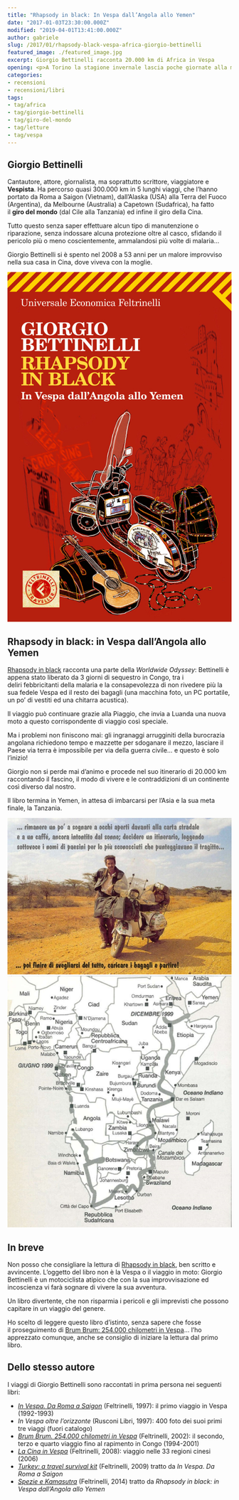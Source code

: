 ```yaml
---
title: "Rhapsody in black: In Vespa dall’Angola allo Yemen"
date: "2017-01-03T23:30:00.000Z"
modified: "2019-04-01T13:41:00.000Z"
author: gabriele
slug: /2017/01/rhapsody-black-vespa-africa-giorgio-bettinelli
featured_image: ./featured_image.jpg
excerpt: Giorgio Bettinelli racconta 20.000 km di Africa in Vespa
opening: <p>A Torino la stagione invernale lascia poche giornate alla moto… E così, un po’ per organizzare il nostro <a href="/categoria/viaggi/marocco">#MaroccoInMoto</a>, un po’ per sognare a due ruote, mi sono procurato qualche libro di viaggio.</p><p>Inauguriamo la rubrica con il racconto di un motociclista atipico.</p>
categories:
- recensioni
- recensioni/libri
tags:
- tag/africa
- tag/giorgio-bettinelli
- tag/giro-del-mondo
- tag/letture
- tag/vespa
---
```


## Giorgio Bettinelli

Cantautore, attore, giornalista, ma soprattutto scrittore, viaggiatore e **Vespista**. Ha percorso quasi 300.000 km in 5 lunghi viaggi, che l’hanno portato da Roma a Saigon (Vietnam), dall’Alaska (USA) alla Terra del Fuoco (Argentina), da Melbourne (Australia) a Capetown (Sudafrica), ha fatto il **giro del mondo** (dal Cile alla Tanzania) ed infine il giro della Cina.

Tutto questo senza saper effettuare alcun tipo di manutenzione o riparazione, senza indossare alcuna protezione oltre al casco, sfidando il pericolo più o meno coscientemente, ammalandosi più volte di malaria…

Giorgio Bettinelli si è spento nel 2008 a 53 anni per un malore improvviso nella sua casa in Cina, dove viveva con la moglie.

![Rhapsody in Black: In Vespa dall'Angola allo Yemen, Giorgio Bettinelli](./giorgio-bettinelli-rhapsody-in-black-cover.jpg "Bettinelli G., Rhapsody in Black: In Vespa dall’Angola allo Yemen, Feltrinelli, 2007, ISBN 9788807819742")

## Rhapsody in black: in Vespa dall’Angola allo Yemen

[Rhapsody in black](https://amzn.to/2KhqquB) racconta una parte della *Worldwide Odyssey*: Bettinelli è appena stato liberato da 3 giorni di sequestro in Congo, tra i deliri febbricitanti della malaria e la consapevolezza di non rivedere più la sua fedele Vespa ed il resto dei bagagli (una macchina foto, un PC portatile, un po’ di vestiti ed una chitarra acustica).

Il viaggio può continuare grazie alla Piaggio, che invia a Luanda una nuova moto a questo corrispondente di viaggio così speciale.

Ma i problemi non finiscono mai: gli ingranaggi arrugginiti della burocrazia angolana richiedono tempo e mazzette per sdoganare il mezzo, lasciare il Paese via terra è impossibile per via della guerra civile… e questo è solo l’inizio!

Giorgio non si perde mai d’animo e procede nel suo itinerario di 20.000 km raccontando il fascino, il modo di vivere e le contraddizioni di un continente così diverso dal nostro.

Il libro termina in Yemen, in attesa di imbarcarsi per l’Asia e la sua meta finale, la Tanzania.

![Giorgio Bettinelli, Vespa in Africa](./giorgio-bettinelli-africa.jpg "Giorgio Bettinelli in Africa con una delle 4 Vespa che l’hanno accompagnato intorno al mondo")
![Tragitto Rhapsody in black](./bettinelli-percorso-africa.jpg "Il tragitto percorso in Vespa tra le pagine di Rhapsody in black")

## In breve

Non posso che consigliare la lettura di [Rhapsody in black](https://amzn.to/2KhqquB), ben scritto e avvincente. L’oggetto del libro non è la Vespa o il viaggio in moto: Giorgio Bettinelli è un motociclista atipico che con la sua improvvisazione ed incoscienza vi farà sognare di vivere la sua avventura.

Un libro divertente, che non risparmia i pericoli e gli imprevisti che possono capitare in un viaggio del genere.

Ho scelto di leggere questo libro d’istinto, senza sapere che fosse il proseguimento di [Brum Brum: 254.000 chilometri in Vespa](http://amzn.to/2j6ntkZ)… l’ho apprezzato comunque, anche se consiglio di iniziare la lettura dal primo libro.

## Dello stesso autore

I viaggi di Giorgio Bettinelli sono raccontati in prima persona nei seguenti libri:

- [*In Vespa. Da Roma a Saigon*](http://amzn.to/2iAOTMR) (Feltrinelli, 1997): il primo viaggio in Vespa (1992-1993)
- *In Vespa oltre l’orizzonte* (Rusconi Libri, 1997): 400 foto dei suoi primi tre viaggi (fuori catalogo)
- [*Brum Brum. 254.000 chilometri in Vespa*](http://amzn.to/2j6ntkZ) (Feltrinelli, 2002): il secondo, terzo e quarto viaggio fino al rapimento in Congo (1994-2001)
- *[La Cina in Vespa](http://amzn.to/2j6te2j)* (Feltrinelli, 2008): viaggio nelle 33 regioni cinesi (2006)
- *[Turkey: a travel survival kit](http://amzn.to/2hPVR1X)* (Feltrinelli, 2009) tratto da *In Vespa. Da Roma a Saigon*
- [*Spezie e Kamasutra*](http://amzn.to/2j6mO39) (Feltrinelli, 2014) tratto da *Rhapsody in black: in Vespa dall’Angola allo Yemen*
